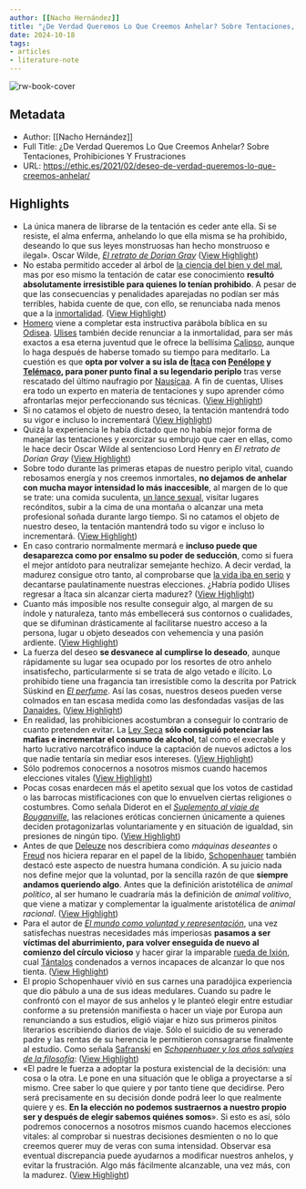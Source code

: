 ```yaml
---
author: [[Nacho Hernández]]
title: "¿De Verdad Queremos Lo Que Creemos Anhelar? Sobre Tentaciones, Prohibiciones Y Frustraciones"
date: 2024-10-18
tags: 
- articles
- literature-note
---
```

![rw-book-cover](https://ethic.es/wp-content/uploads/2021/02/ulises-e1613397715969.jpg)

## Metadata
- Author: [[Nacho Hernández]]
- Full Title: ¿De Verdad Queremos Lo Que Creemos Anhelar? Sobre Tentaciones, Prohibiciones Y Frustraciones
- URL: https://ethic.es/2021/02/deseo-de-verdad-queremos-lo-que-creemos-anhelar/

## Highlights
- La única manera de librarse de la tentación es ceder ante ella. Si se resiste, el alma enferma, anhelando lo que ella misma se ha prohibido, deseando lo que sus leyes monstruosas han hecho monstruoso e ilegal». Oscar Wilde, [*El retrato de Dorian Gray*](https://www.biblioteca.org.ar/libros/130156.pdf?title=El+retrato+de+Dorian+Gray%253Ftitle%253DLeer+las+50+sombras+de+gray+en+PDF) ([View Highlight](https://read.readwise.io/read/01jae4t29w9rdjfr8jcv3ycha4))
- No estaba permitido acceder al árbol de [la ciencia del bien y del mal](https://elcultural.com/Ciencia-del-bien-y-del-mal), mas por eso mismo la tentación de catar ese conocimiento **resultó absolutamente irresistible para quienes lo tenían prohibido**. A pesar de que las consecuencias y penalidades aparejadas no podían ser más terribles, habida cuente de que, con ello, se renunciaba nada menos que a la [inmortalidad](https://theconversation.com/covid-19-nos-recuerda-que-no-somos-dioses-y-es-una-buena-noticia-137128). ([View Highlight](https://read.readwise.io/read/01jae4trfbydemahv57ve88ev5))
- [Homero](https://es.wikipedia.org/wiki/Homero) viene a completar esta instructiva parábola bíblica en su [Odisea](https://es.wikipedia.org/wiki/Odisea). [Ulises](https://es.wikipedia.org/wiki/Odiseo) también decide renunciar a la inmortalidad, para ser más exactos a esa eterna juventud que le ofrece la bellísima [Calipso](https://es.wikipedia.org/wiki/Calipso), aunque lo haga después de haberse tomado su tiempo para meditarlo. La cuestión es que **opta por volver a su isla de [Ítaca](https://www.itinari.com/es/a-trip-into-mythology-ithaca-and-homer-s-odyssey-4v5n) con [Penélope](https://es.wikipedia.org/wiki/Pen%C3%A9lope) y [Telémaco](https://es.wikipedia.org/wiki/Tel%C3%A9maco), para poner punto final a su legendario periplo** tras verse rescatado del último naufragio por [Nausícaa](https://es.wikipedia.org/wiki/Naus%C3%ADcaa). A fin de cuentas, Ulises era todo un experto en materia de tentaciones y supo aprender cómo afrontarlas mejor perfeccionando sus técnicas. ([View Highlight](https://read.readwise.io/read/01jae4verw5ktnd2p5zxskhxkt))
- Si no catamos el objeto de nuestro deseo, la tentación mantendrá todo su vigor e incluso lo incrementará ([View Highlight](https://read.readwise.io/read/01jae4vnqk1p7h26x2qyeawc0m))
- Quizá la experiencia le había dictado que no había mejor forma de manejar las tentaciones y exorcizar su embrujo que caer en ellas, como le hace decir Oscar Wilde al sentencioso Lord Henry en *El retrato de Dorian Gray* ([View Highlight](https://read.readwise.io/read/01jae4zevzq3p0pfbb5cnhrdhr))
- Sobre todo durante las primeras etapas de nuestro periplo vital, cuando rebosamos energía y nos creemos inmortales, **no dejamos de anhelar con mucha mayor intensidad lo más inaccesible**, al margen de lo que se trate: una comida suculenta, [un lance sexual](https://ethic.es/2021/01/estamos-hechos-para-la-monogamia/), visitar lugares recónditos, subir a la cima de una montaña o alcanzar una meta profesional soñada durante largo tiempo. Si no catamos el objeto de nuestro deseo, la tentación mantendrá todo su vigor e incluso lo incrementará. ([View Highlight](https://read.readwise.io/read/01jae4zra4wxebqraw2k6b47rv))
- En caso contrario normalmente mermará e **incluso puede que desaparezca como por ensalmo su poder de seducción**, como si fuera el mejor antídoto para neutralizar semejante hechizo. A decir verdad, la madurez consigue otro tanto, al comprobarse que [la vida iba en serio](https://poemacadadia.blogspot.com/2008/02/no-volver-ser-joven.html) y decantarse paulatinamente nuestras elecciones. ¿Habría podido Ulises regresar a Ítaca sin alcanzar cierta madurez? ([View Highlight](https://read.readwise.io/read/01jae50314qe89mxe9xvw5tn4q))
- Cuanto más imposible nos resulte conseguir algo, al margen de su índole y naturaleza, tanto más embellecerá sus contornos o cualidades, que se difuminan drásticamente al facilitarse nuestro acceso a la persona, lugar u objeto deseados con vehemencia y una pasión ardiente. ([View Highlight](https://read.readwise.io/read/01jae50e8bjvds4wxyjh5g24vw))
- La fuerza del deseo **se desvanece al cumplirse lo deseado**, aunque rápidamente su lugar sea ocupado por los resortes de otro anhelo insatisfecho, particularmente si se trata de algo vetado e ilícito. Lo prohibido tiene una fragancia tan irresistible como la descrita por Patrick Süskind en *[El perfume](https://es.wikipedia.org/wiki/El_perfume)*. Así las cosas, nuestros deseos pueden verse colmados en tan escasa medida como las desfondadas vasijas de las [Danaides.](https://es.wikipedia.org/wiki/Danaides) ([View Highlight](https://read.readwise.io/read/01jae50kqnakr39t1da1vm1pcn))
- En realidad, las prohibiciones acostumbran a conseguir lo contrario de cuanto pretenden evitar. La [Ley Seca](https://es.wikipedia.org/wiki/Ley_seca_en_Estados_Unidos) **sólo consiguió potenciar las mafias e incrementar el consumo de alcohol**, tal como el execrable y harto lucrativo narcotráfico induce la captación de nuevos adictos a los que nadie tentaría sin mediar esos intereses. ([View Highlight](https://read.readwise.io/read/01jae510rjchxvzvj8v064j0cd))
- Sólo podremos conocernos a nosotros mismos cuando hacemos elecciones vitales ([View Highlight](https://read.readwise.io/read/01jae514tv254m2nxfhqeebqpc))
- Pocas cosas enardecen más el apetito sexual que los votos de castidad o las barrocas mistificaciones con que lo envuelven ciertas religiones o costumbres. Como señala Diderot en el *[Suplemento al viaje de Bouganville](https://fr.wikipedia.org/wiki/Suppl%C3%A9ment_au_Voyage_de_Bougainville)*, las relaciones eróticas conciernen únicamente a quienes deciden protagonizarlas voluntariamente y en situación de igualdad, sin presiones de ningún tipo. ([View Highlight](https://read.readwise.io/read/01jae51g57mcq925e7w62dx3t6))
- Antes de que [Deleuze](https://es.wikipedia.org/wiki/Gilles_Deleuze) nos describiera como *máquinas deseantes* o [Freud](https://es.wikipedia.org/wiki/Sigmund_Freud) nos hiciera reparar en el papel de la libido, [Schopenhauer](https://www.alianzaeditorial.es/libro/filosofia/schopenhauer-la-lucidez-del-pesimismo-roberto-r-aramayo-9788491811053/) también destacó este aspecto de nuestra humana condición. A su juicio nada nos define mejor que la voluntad, por la sencilla razón de que **siempre andamos queriendo algo**. Antes que la definición aristotélica de *animal político*, al ser humano le cuadraría más la definición de *animal volitivo*, que viene a matizar y complementar la igualmente aristotélica de *animal racional*. ([View Highlight](https://read.readwise.io/read/01jae53sa61e5evas57gf8g1e6))
- Para el autor de *[El mundo como voluntad y representación](https://www.alianzaeditorial.es/libro/bibliotecas-de-autor/el-mundo-como-voluntad-y-representacion-1-arthur-schopenhauer-9788420674070/)*, una vez satisfechas nuestras necesidades más imperiosas **pasamos a ser víctimas del aburrimiento, para volver enseguida de nuevo al comienzo del círculo vicioso** y hacer girar la imparable [rueda de Ixión](https://es.wikipedia.org/wiki/Ixi%C3%B3n), cual [Tántalos](https://es.wikipedia.org/wiki/T%C3%A1ntalo_(mitolog%C3%ADa)) condenados a vernos incapaces de alcanzar lo que nos tienta. ([View Highlight](https://read.readwise.io/read/01jae54xybrbfepzk04x6p1kjz))
- El propio Schopenhauer vivió en sus carnes una paradójica experiencia que dio pábulo a una de sus ideas medulares. Cuando su padre le confrontó con el mayor de sus anhelos y le planteó elegir entre estudiar conforme a su pretensión manifiesta o hacer un viaje por Europa aun renunciando a sus estudios, eligió viajar e hizo sus primeros pinitos literarios escribiendo diarios de viaje. Sólo el suicidio de su venerado padre y las rentas de su herencia le permitieron consagrarse finalmente al estudio. Como señala [Safranski](https://es.wikipedia.org/wiki/R%C3%BCdiger_Safranski) en [*Schopenhuaer y los años salvajes de la filosofía*](https://periodicooficial.jalisco.gob.mx/sites/periodicooficial.jalisco.gob.mx/files/schopenhauer_y_los_anos_salvajes_de_la_filosofia-rudiger_safranski.pdf): ([View Highlight](https://read.readwise.io/read/01jae561k41j388db7zep0m9s8))
- «El padre le fuerza a adoptar la postura existencial de la decisión: una cosa o la otra. Le pone en una situación que le obliga a proyectarse a sí mismo. Cree saber lo que quiere y por tanto tiene que decidirse. Pero será precisamente en su decisión donde podrá leer lo que realmente quiere y es. **En la elección no podemos sustraernos a nuestro propio ser y después de elegir sabemos quiénes somos**». Si esto es así, sólo podremos conocernos a nosotros mismos cuando hacemos elecciones vitales: al comprobar si nuestras decisiones desmienten o no lo que creemos querer muy de veras con suma intensidad. Observar esa eventual discrepancia puede ayudarnos a modificar nuestros anhelos, y evitar la frustración. Algo más fácilmente alcanzable, una vez más, con la madurez. ([View Highlight](https://read.readwise.io/read/01jae57wcm9yrv2tyepvxf9cdz))
